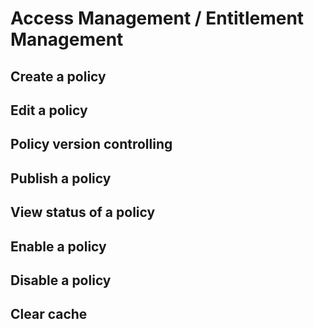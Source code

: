 # Access Management  / Entitlement Management
## Create a policy
## Edit a policy
## Policy version controlling
## Publish a policy
## View status of a policy
## Enable a policy
## Disable a policy
## Clear cache